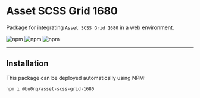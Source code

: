 # Asset SCSS Grid 1680

Package for integrating `Asset SCSS Grid 1680` in a web environment.

![npm](https://img.shields.io/npm/v/@bu0nq/asset-scss-grid-1680?style=for-the-badge)
![npm](https://img.shields.io/npm/dm/@bu0nq/asset-scss-grid-1680?style=for-the-badge)
![npm](https://img.shields.io/npm/dt/@bu0nq/asset-scss-grid-1680?style=for-the-badge)

___

## Installation

This package can be deployed automatically using NPM:

```
npm i @bu0nq/asset-scss-grid-1680
```
